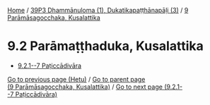 
[Home](/) / [39P3 Dhammānuloma (1), Dukatikapaṭṭhānapāḷi (3)](...md) / [9 Parāmāsagocchaka, Kusalattika](../39P3/9.md)

# 9.2 Parāmaṭṭhaduka, Kusalattika

* [9.2.1--7 Paṭiccādivāra](9.2/9.2.1--7.md)

[Go to previous page (Hetu)](9.1/9.1.1--7/Paccayacatukka/Hetu.md) / [Go to parent page (9 Parāmāsagocchaka, Kusalattika)](../39P3/9.md) / [Go to next page (9.2.1--7 Paṭiccādivāra)](9.2/9.2.1--7.md)


